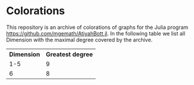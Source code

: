 # Colorations
This repository is an archive of colorations of graphs for the Julia program https://github.com/mgemath/AtiyahBott.jl. In the following table we list all Dimension with the maximal degree covered by the archive.

<table>

<tr>

<th>Dimension</th>

<th>Greatest degree</th>


</tr>

<tr>

<td>1-5</td>

<td>9</td>


</tr>

<tr>

<td>6</td>

<td>8</td>


</tr>
</table>
